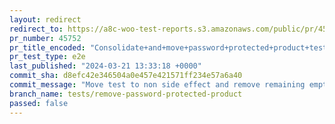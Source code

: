 ```yaml
---
layout: redirect
redirect_to: https://a8c-woo-test-reports.s3.amazonaws.com/public/pr/45752/e2e/index.html
pr_number: 45752
pr_title_encoded: "Consolidate+and+move+password+protected+product+test"
pr_test_type: e2e
last_published: "2024-03-21 13:33:18 +0000"
commit_sha: d8efc42e346504a0e457e421571ff234e57a6a40
commit_message: "Move test to non side effect and remove remaining empty test file"
branch_name: tests/remove-password-protected-product
passed: false
---
```

